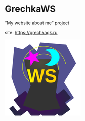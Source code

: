 # GrechkaWS

“My website about me” project

site: <https://grechkagk.ru>

![logo](src/assets/logo2.svg)

